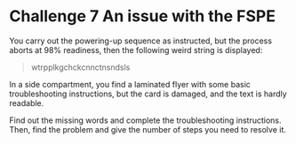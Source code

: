 # Challenge 7 An issue with the FSPE

You carry out the powering-up sequence as instructed, but the process aborts at 98% readiness, then the following weird string is displayed:

> wtrpplkgchckcnnctnsndsls

In a side compartment, you find a laminated flyer with some basic troubleshooting instructions, but the card is damaged, and the text is hardly readable. 

Find out the missing words and complete the troubleshooting instructions. 
Then, find the problem and give the number of steps you need to resolve it.

